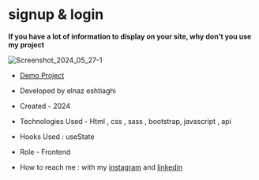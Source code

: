 # signup & login
**If you have a lot of information to display on your site, why don't you use my project**

![Screenshot_2024_05_27-1](https://github.com/elnaz-eshtiaghi/signup-login/assets/146030206/c697c492-e502-4bcf-8b41-fffb5a51c95b)

- [Demo Project]( https://elnaz-eshtiaghi.github.io/personal-web/)

- Developed by elnaz eshtiaghi

- Created - 2024

- Technologies Used - Html , css , sass , bootstrap, javascript , api

- Hooks Used : useState 

- Role - Frontend

- How to reach me : with my [instagram](https://www.instagram.com/elnaz_eshtiaghi) and [linkedin](https://www.linkedin.com/in/elnaz-eshtiaghi-936832290/)
